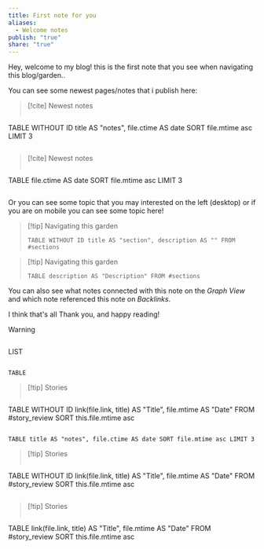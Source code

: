 ```yaml
---
title: First note for you
aliases:
  - Welcome notes
publish: "true"
share: "true"
---
```

Hey, welcome to my blog!
this is the first note that you see when navigating this blog/garden..

You can see some newest pages/notes that i publish here:

>[!cite]  Newest notes
>``` dataview
TABLE WITHOUT ID title AS "notes", file.ctime AS date SORT file.mtime asc LIMIT 3
>```

>[!cite]  Newest notes
>``` dataview
TABLE file.ctime AS date SORT file.mtime asc LIMIT 3
>```

Or you can see some topic that you may interested on the left (desktop) or if you are on mobile you can see some topic here!

>[!tip] Navigating this garden
> ``` dataview
>TABLE WITHOUT ID title AS "section", description AS "" FROM #sections 
>```

>[!tip] Navigating this garden
> ``` dataview
>TABLE description AS "Description" FROM #sections 
>```

You can also see what notes connected with this note on the *Graph View* and which note referenced this note on *Backlinks*.

I think that's all
Thank you, and happy reading!


>[!warning]
>```dataview
LIST
>```

```dataview
TABLE
```


>[!tip] Stories
>``` dataview
TABLE WITHOUT ID
  link(file.link, title) AS "Title",
  file.mtime AS "Date"
FROM #story_review 
SORT this.file.mtime asc
>```

```dataview
TABLE title AS "notes", file.ctime AS date SORT file.mtime asc LIMIT 3 
```



>[!tip] Stories
>``` dataview
TABLE WITHOUT ID
  link(file.link, title) AS "Title",
  file.mtime AS "Date"
FROM #story_review 
SORT this.file.mtime asc
>```

>[!tip] Stories
>``` dataview
TABLE link(file.link, title) AS "Title",
  file.mtime AS "Date"
FROM #story_review 
SORT this.file.mtime asc
>```

